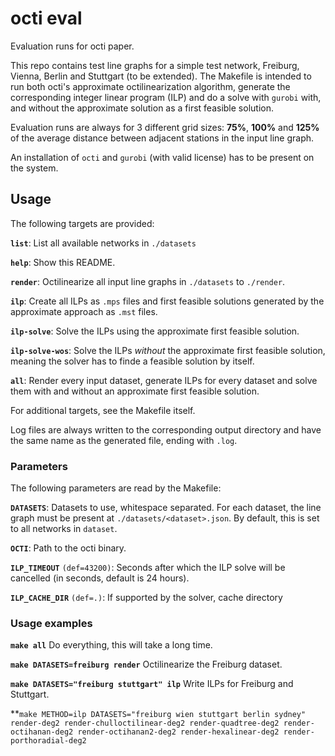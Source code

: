 # octi eval

Evaluation runs for octi paper.

This repo contains test line graphs for a simple test network, Freiburg, Vienna, Berlin and Stuttgart (to be extended). The Makefile is intended to run both octi's approximate octilinearization algorithm, generate the corresponding integer linear program (ILP) and do a solve with `gurobi` with, and without the approximate solution as a first feasible solution.

Evaluation runs are always for 3 different grid sizes: **75%**, **100%** and **125%** of the average distance between adjacent stations in the input line graph.

An installation of `octi` and `gurobi` (with valid license) has to be present on the system.

## Usage

The following targets are provided:

**`list`**: List all available networks in `./datasets`

**`help`**: Show this README.

**`render`**: Octilinearize all input line graphs in `./datasets` to `./render`.

**`ilp`**: Create all ILPs as `.mps` files and first feasible solutions generated by the approximate approach as `.mst` files.

**`ilp-solve`**: Solve the ILPs using the approximate first feasible solution.

**`ilp-solve-wos`**: Solve the ILPs *without* the approximate first feasible solution, meaning the solver has to finde a feasible solution by itself.

**`all`**: Render every input dataset, generate ILPs for every dataset and solve them with and without an approximate first feasible solution.

For additional targets, see the Makefile itself.

Log files are always written to the corresponding output directory and have the same name as the generated file, ending with `.log`.

### Parameters

The following parameters are read by the Makefile:

**`DATASETS`**: Datasets to use, whitespace separated. For each dataset, the line graph must be present at `./datasets/<dataset>.json`. By default, this is set to all networks in `dataset`.

**`OCTI`**: Path to the octi binary.

**`ILP_TIMEOUT`** `(def=43200)`: Seconds after which the ILP solve will be cancelled (in seconds, default is 24 hours).

**`ILP_CACHE_DIR`** `(def=.)`: If supported by the solver, cache directory

### Usage examples

**`make all`**
Do everything, this will take a long time.

**`make DATASETS=freiburg render`**
Octilinearize the Freiburg dataset.

**`make DATASETS="freiburg stuttgart" ilp`**
Write ILPs for Freiburg and Stuttgart.

**`make METHOD=ilp DATASETS="freiburg wien stuttgart berlin sydney" render-deg2 render-chulloctilinear-deg2 render-quadtree-deg2 render-octihanan-deg2 render-octihanan2-deg2 render-hexalinear-deg2 render-porthoradial-deg2`
